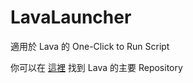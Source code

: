 # LavaLauncher

適用於 Lava 的 One-Click to Run Script

你可以在 [這裡](https://github.com/Nat1anWasTaken/Lava) 找到 Lava 的主要 Repository